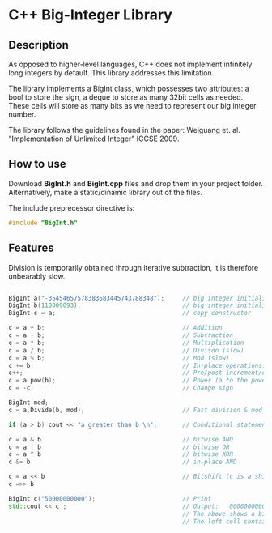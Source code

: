 # C++ Big-Integer Library


## Description


As opposed to higher-level languages, C++ does not implement infinitely long integers by default. This library addresses this limitation.

The library implements a BigInt class, which possesses two attributes: a bool to store the sign, a deque to store as many 32bit cells as needed. These cells will store as many bits as we need to represent our big integer number.

The library follows the guidelines found in the paper: Weiguang et. al. "Implementation of Unlimited Integer" ICCSE 2009.


## How to use


Download **BigInt.h** and **BigInt.cpp** files and drop them in your project folder. Alternatively, make a static/dinamic library out of the files.

The include preprecessor directive is:
```c++
#include "BigInt.h"
```

## Features

Division is temporarily obtained through iterative subtraction, it is therefore unbearably slow.

```c++

BigInt a("-35454657578383683445743788348");     // big integer initialized with a string
BigInt b(118009093);                            // big integer initialized with a 64bit integer
BigInt c = a;                                   // copy constructor

c = a + b;                                      // Addition    
c = a - b;                                      // Subtraction       
c = a * b;                                      // Multiplication               
c = a / b;                                      // Divison (slow)
c = a % b;                                      // Mod (slow)
c += b;                                         // In-place operations: += , -=, *=, /=, %=
c++;                                            // Pre/post increment/decrement by one
c = a.pow(b);                                   // Power (a to the power of b)
c = -c;                                         // Change sign

BigInt mod;
c = a.Divide(b, mod);                           // Fast division & mod (not working)

if (a > b) cout << "a greater than b \n";       // Conditional statements: < , > , >= , <= , ==, !=

c = a & b                                       // bitwise AND
c = a | b                                       // bitwise OR
c = a ^ b                                       // bitwise XOR
c &= b                                          // in-place AND

c = a << b                                      // Bitshift (c is a shifted left by b bits)
c =>> b

BigInt c("50000000000");                        // Print
std::cout << c ;                                // Output:   00000000000000000000000000001011.10100100001110110111010000000000
                                                // The above shows a biginteger whose bits are stored into two 32bit cells
                                                // The left cell contains the most significant bits.

```

